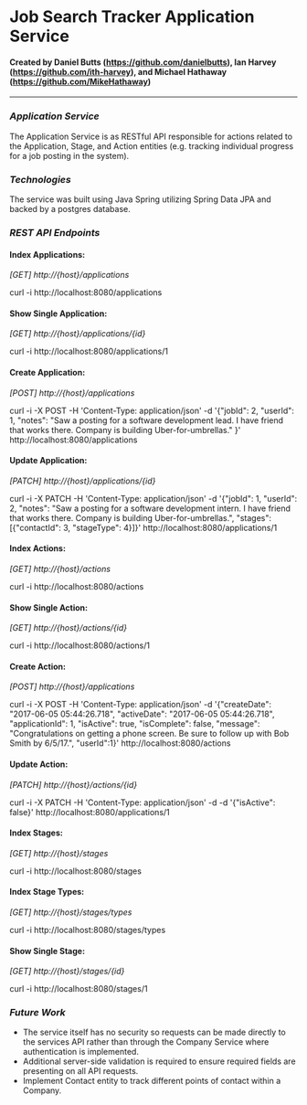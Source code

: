 # Job Search Tracker Application Service
#### Created by Daniel Butts (https://github.com/danielbutts), Ian Harvey (https://github.com/ith-harvey), and Michael Hathaway (https://github.com/MikeHathaway)
* * *

### *Application Service*
The Application Service is as RESTful API responsible for actions related to the Application, Stage, and Action entities (e.g. tracking individual progress for a job posting in the system).

### *Technologies*
The service was built using Java Spring utilizing Spring Data JPA and backed by a postgres database.

### *REST API Endpoints*

#### Index Applications:
*[GET] http://{host}/applications*

curl -i http://localhost:8080/applications

#### Show Single Application:
*[GET] http://{host}/applications/{id}*

curl -i http://localhost:8080/applications/1

#### Create Application:
*[POST] http://{host}/applications*

curl -i -X POST -H 'Content-Type: application/json' -d '{"jobId": 2, "userId": 1, "notes": "Saw a posting for a software development lead. I have friend that works there. Company is building Uber-for-umbrellas." }' http://localhost:8080/applications

#### Update Application:
*[PATCH] http://{host}/applications/{id}*

curl -i -X PATCH -H 'Content-Type: application/json' -d '{"jobId": 1, "userId": 2, "notes": "Saw a posting for a software development intern. I have friend that works there. Company is building Uber-for-umbrellas.", "stages": [{"contactId": 3, "stageType": 4}]}' http://localhost:8080/applications/1

#### Index Actions:
*[GET] http://{host}/actions*

curl -i http://localhost:8080/actions

#### Show Single Action:
*[GET] http://{host}/actions/{id}*

curl -i http://localhost:8080/actions/1

#### Create Action:
*[POST] http://{host}/applications*

curl -i -X POST -H 'Content-Type: application/json' -d '{"createDate": "2017-06-05 05:44:26.718", "activeDate": "2017-06-05 05:44:26.718", "applicationId": 1, "isActive": true, "isComplete": false, "message": "Congratulations on getting a phone screen. Be sure to follow up with Bob Smith by 6/5/17.", "userId":1}' http://localhost:8080/actions

#### Update Action:
*[PATCH] http://{host}/actions/{id}*

curl -i -X PATCH -H 'Content-Type: application/json' -d -d '{"isActive": false}'  http://localhost:8080/applications/1

#### Index Stages:
*[GET] http://{host}/stages*

curl -i http://localhost:8080/stages

#### Index Stage Types:
*[GET] http://{host}/stages/types*

curl -i http://localhost:8080/stages/types

#### Show Single Stage:
*[GET] http://{host}/stages/{id}*

curl -i http://localhost:8080/stages/1

### *Future Work*
- The service itself has no security so requests can be made directly to the services API rather than through the Company Service where authentication is implemented.
- Additional server-side validation is required to ensure required fields are presenting on all API requests.
- Implement Contact entity to track different points of contact within a Company.
